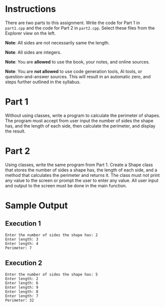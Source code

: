 # Instructions
There are two parts to this assignment. Write the code for Part 1 in `part1.cpp` and the code for Part 2 in `part2.cpp`. Select these files from the Explorer view on the left.

**Note**: All sides are not necessarily same the length. 

**Note**: All sides are integers.

**Note**: You are **allowed** to use the book, your notes, and online sources.

**Note**: You are **not allowed** to use code generation tools, AI tools, or question-and-answer sources.
      This will result in an automatic zero, and steps further outlined in the syllabus.

# Part 1
Without using classes, write a program to calculate the perimeter of shapes. 
The program must accept from user input the number of sides the shape has, 
and the length of each side, then calculate the perimeter, and display the result.

# Part 2
Using classes, write the same program from Part 1. Create a Shape class that stores 
the number of sides a shape has, the length of each side, and a method that calculates 
the perimeter and returns it. The class must not print any value to the screen or prompt 
the user to enter any value. All user input and output to the screen must be done in the 
main function.

# Sample Output

## Execution 1
```
Enter the number of sides the shape has: 2
Enter length: 3
Enter length: 4
Perimeter: 7
```
## Execution 2
```
Enter the number of sides the shape has: 5
Enter length: 2
Enter length: 6
Enter length: 9
Enter length: 8
Enter length: 7
Perimeter: 32
```